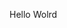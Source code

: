 Hello Wolrd
















































































































































































